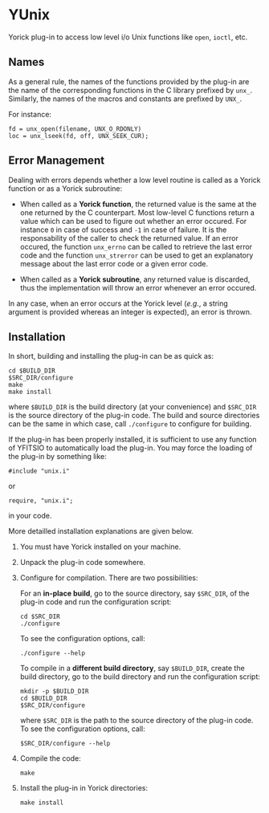 YUnix
=====

Yorick plug-in to access low level i/o Unix functions like `open`, `ioctl`,
etc.

Names
-----
As a general rule, the names of the functions provided by the plug-in are
the name of the corresponding functions in the C library prefixed by `unx_`.
Similarly, the names of the macros and constants are prefixed by `UNX_`.

For instance:
```{.cpp}
fd = unx_open(filename, UNX_O_RDONLY)
loc = unx_lseek(fd, off, UNX_SEEK_CUR);
```

Error Management
----------------

Dealing with errors depends whether a low level routine is called as a
Yorick function or as a Yorick subroutine:

* When called as a **Yorick function**, the returned value is the same at
  the one returned by the C counterpart.  Most low-level C functions return
  a value which can be used to figure out whether an error occured.  For
  instance `0` in case of success and `-1` in case of failure.  It is the
  responsability of the caller to check the returned value.  If an error
  occured, the function `unx_errno` can be called to retrieve the last
  error code and the function `unx_strerror` can be used to get an
  explanatory message about the last error code or a given error code.

* When called as a **Yorick subroutine**, any returned value is discarded,
  thus the implementation will throw an error whenever an error occured.

In any case, when an error occurs at the Yorick level (*e.g.*, a string
argument is provided whereas an integer is expected), an error is thrown.


Installation
------------

In short, building and installing the plug-in can be as quick as:
````{.sh}
cd $BUILD_DIR
$SRC_DIR/configure
make
make install
````
where `$BUILD_DIR` is the build directory (at your convenience) and
`$SRC_DIR` is the source directory of the plug-in code.  The build and
source directories can be the same in which case, call `./configure` to
configure for building.

If the plug-in has been properly installed, it is sufficient to use any
function of YFITSIO to automatically load the plug-in.  You may force the
loading of the plug-in by something like:
````{.cpp}
#include "unix.i"
````
or
````{.cpp}
require, "unix.i";
````
in your code.

More detailled installation explanations are given below.

1. You must have Yorick installed on your machine.

2. Unpack the plug-in code somewhere.

3. Configure for compilation.  There are two possibilities:

   For an **in-place build**, go to the source directory, say `$SRC_DIR`, of
   the plug-in code and run the configuration script:
   ````{.sh}
   cd $SRC_DIR
   ./configure
   ````
   To see the configuration options, call:
   ````{.sh}
   ./configure --help
   ````

   To compile in a **different build directory**, say `$BUILD_DIR`, create the
   build directory, go to the build directory and run the configuration
   script:
   ````{.sh}
   mkdir -p $BUILD_DIR
   cd $BUILD_DIR
   $SRC_DIR/configure
   ````
   where `$SRC_DIR` is the path to the source directory of the plug-in code.
   To see the configuration options, call:
   ````{.sh}
   $SRC_DIR/configure --help
   ````

4. Compile the code:
   ````{.sh}
   make
   ````

4. Install the plug-in in Yorick directories:
   ````{.sh}
   make install
   ````
